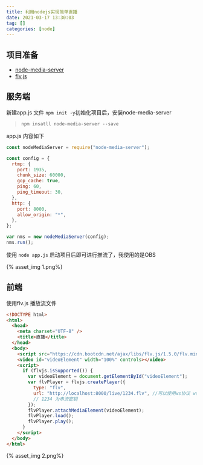 ```yaml
---
title: 利用nodejs实现简单直播
date: 2021-03-17 13:30:03
tag: []
categories: [node]
---
```


## 项目准备

- [node-media-server](https://github.com/illuspas/Node-Media-Server)
- [flv.js](https://github.com/bilibili/flv.js)

## 服务端

新建app.js 文件 `npm init -y`初始化项目后，安装node-media-server

> ```shell
> npm insatll node-media-server --save
> ```

app.js 内容如下

```js
const nodeMediaServer = require("node-media-server");

const config = {
  rtmp: {
    port: 1935,
    chunk_size: 60000,
    gop_cache: true,
    ping: 60,
    ping_timeout: 30,
  },
  http: {
    port: 8000,
    allow_origin: "*",
  },
};

var nms = new nodeMediaServer(config);
nms.run();
```

使用 `node app.js` 启动项目后即可进行推流了，我使用的是OBS

{% asset_img 1.png%}

## 前端

使用flv.js 播放流文件

```html
<!DOCTYPE html>
<html>
  <head>
    <meta charset="UTF-8" />
    <title>直播</title>
  </head>
  <body>
    <script src="https://cdn.bootcdn.net/ajax/libs/flv.js/1.5.0/flv.min.js"></script>
    <video id="videoElement" width="100%" controls></video>
    <script>
      if (flvjs.isSupported()) {
        var videoElement = document.getElementById("videoElement");
        var flvPlayer = flvjs.createPlayer({
          type: "flv",
          url: "http://localhost:8000/live/1234.flv", //可以使用ws协议 ws://localhost:8000/live/1234.flv
          // 1234 为串流密钥
        });
        flvPlayer.attachMediaElement(videoElement);
        flvPlayer.load();
        flvPlayer.play();
      }
    </script>
  </body>
</html>
```

{% asset_img 2.png%}

